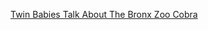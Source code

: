 ---
layout: post
wordpress_id: 1075
wordpress_url: http://noesbueno.com/archives/1075
date: '2011-03-30 09:01:03 -0500'
date_gmt: '2011-03-30 14:01:03 -0500'
body: |
  <p><a href="http://www.buzzfeed.com/gavon/twin-babies-talk-about-the-bronx-zoo-cobra">Twin Babies Talk About The Bronx Zoo Cobra</a></p>
---